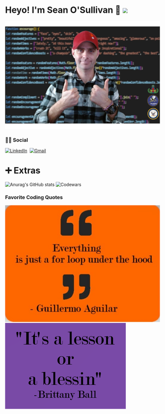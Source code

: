 
# Heyo! I'm Sean O'Sullivan 👋 ![](https://komarev.com/ghpvc/?username=sully8698&color=brightgreen&style=plastic)
![](screenShot3.jpg)

### 🙋‍♂️ Social
[![LinkedIn](https://img.shields.io/badge/linkedin-%230077B5.svg?style=for-the-badge&logo=linkedin&logoColor=white)](https://www.linkedin.com/in/sean-osullivan8)&nbsp;
[![Gmail](https://img.shields.io/badge/Gmail-D14836?style=for-the-badge&logo=gmail&logoColor=white)](mailto:spo8698@gmail.com)&nbsp;

<!--
Here are some ideas to get you started:

- 🔭 I’m currently working on 
- 🌱 I’m currently learning ...
- 👯 I’m looking to collaborate on ...
- 🤔 I’m looking for help with ...
- 💬 Ask me about ...
- 📫 How to reach me: 
- 😄 Pronouns: He/Him
- ⚡ Fun fact: ...

# 🖥️ My Tech Stack Skill Set
## Frontend
## Backend
-->

# ➕ Extras
![Anurag's GitHub stats](https://github-readme-stats.vercel.app/api?username=sully8698&show_icons=true&theme=transparent)
![Codewars](https://github.r2v.ch/codewars?user=sully8698&stroke=%23BB432C)

### Favorite Coding Quotes
![](quote.jpg)
![](quote2.png)
